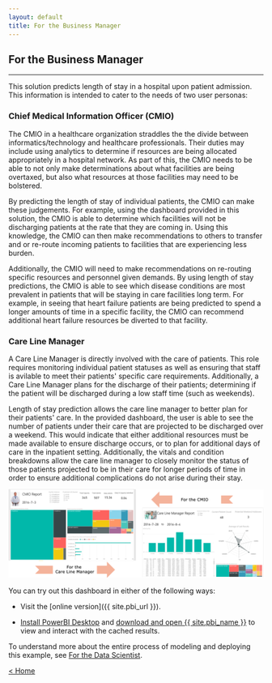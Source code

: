 ```yaml
---
layout: default
title: For the Business Manager
---
```


## For the Business Manager
------------------------------

This solution predicts length of stay in a hospital upon patient admission.  This information is intended to cater to the needs of two user personas:

### Chief Medical Information Officer (CMIO)

The CMIO in a healthcare organization straddles the the divide between informatics/technology and healthcare professionals. Their duties may include using analytics to determine if resources are being allocated appropriately in a hospital network. As part of this, the CMIO needs to be able to not only make determinations about what facilities are being overtaxed, but also what resources at those facilities may need to be bolstered.

By predicting the length of stay of individual patients, the CMIO can make these judgements. For example, using the dashboard provided in this solution, the CMIO is able to determine which facilities will not be discharging patients at the rate that they are coming in. Using this knowledge, the CMIO can then make recommendations to others to transfer and or re-route incoming patients to facilities that are experiencing less burden.

Additionally, the CMIO will need to make recommendations on re-routing specific resources and personnel given demands. By using length of stay predictions, the CMIO is able to see which disease conditions are most prevalent in patients that will be staying in care facilities long term. For example, in seeing that heart failure patients are being predicted to spend a longer amounts of time in a specific facility, the CMIO can recommend additional heart failure resources be diverted to that facility.

### Care Line Manager

A Care Line Manager is directly involved with the care of patients. This role requires monitoring individual patient statuses as well as ensuring that staff is avilable to meet their patients' specific care requirements. Additionally, a Care Line Manager plans for the discharge of their patients; determining if the patient will be discharged during a low staff time (such as weekends).

Length of stay prediction allows the care line manager to better plan for their patients' care. In the provided dashboard, the user is able to see the number of patients under their care that are projected to be discharged over a weekend. This would indicate that either additional resources must be made available to ensure discharge occurs, or to plan for additional days of care in the inpatient setting. Additionally, the vitals and condition breakdowns allow the care line manager to closely monitor the status of those patients projected to be in their care for longer periods of time in order to ensure additional complications do not arise during their stay.

![Visualize](images/XXvisualize.png?raw=true)


You can try out this dashboard in either of the following ways:

* Visit the [online version]({{ site.pbi_url }}).

*  <a href="https://powerbi.microsoft.com/en-us/desktop/" target="_blank">Install PowerBI Desktop</a> and <a href="{{ site.code_url}}/blob/master/{{ site.pbi_name }}" target="_blank">download and open {{ site.pbi_name }}</a> to view and interact with the cached results.

To understand more about the entire process of modeling and deploying this example, see [For the Data Scientist](data-scientist.html).
 

[&lt; Home](index.html)
